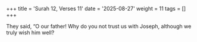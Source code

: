 +++
title = 'Surah 12, Verses 11'
date = '2025-08-27'
weight = 11
tags = []
+++

They said, “O our father! Why do you not trust us with Joseph, although we truly wish him well?